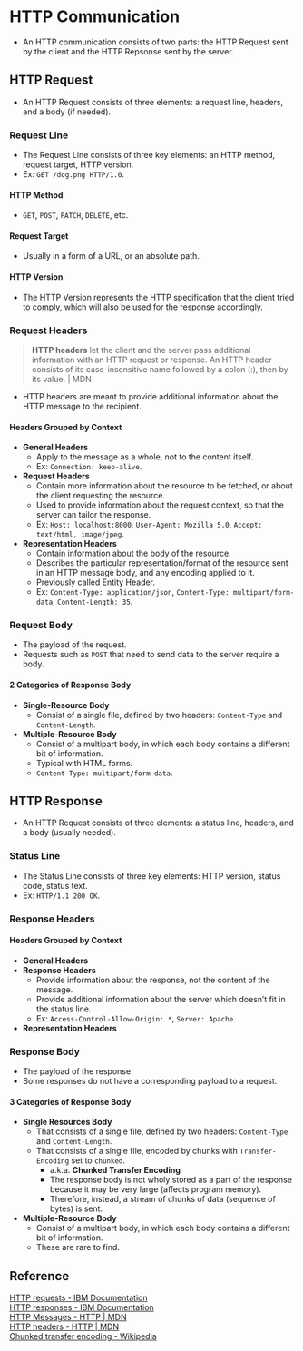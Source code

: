 # HTTP Communication
- An HTTP communication consists of two parts: the HTTP Request sent by the client and the HTTP Repsonse sent by the server.

## HTTP Request
- An HTTP Request consists of three elements: a request line, headers, and a body (if needed).
### Request Line
- The Request Line consists of three key elements: an HTTP method, request target, HTTP version.
- Ex: `GET /dog.png HTTP/1.0`.
#### HTTP Method
- `GET`, `POST`, `PATCH`, `DELETE`, etc.
#### Request Target
- Usually in a form of a URL, or an absolute path.
#### HTTP Version
- The HTTP Version represents the HTTP specification that the client tried to comply, which will also be used for the response accordingly.
### Request Headers
> **HTTP headers** let the client and the server pass additional information with an HTTP request or response. An HTTP header consists of its case-insensitive name followed by a colon (:), then by its value. | MDN
- HTTP headers are meant to provide additional information about the HTTP message to the recipient.
#### Headers Grouped by Context
- **General Headers**
  - Apply to the message as a whole, not to the content itself.
  - Ex: `Connection: keep-alive`.
- **Request Headers**
  - Contain more information about the resource to be fetched, or about the client requesting the resource.
  - Used to provide information about the request context, so that the server can tailor the response.
  - Ex: `Host: localhost:8000`, `User-Agent: Mozilla 5.0`, `Accept: text/html, image/jpeg`.
- **Representation Headers**
  - Contain information about the body of the resource.
  - Describes the particular representation/format of the resource sent in an HTTP message body, and any encoding applied to it.
  - Previously called Entity Header.
  - Ex: `Content-Type: application/json`, `Content-Type: multipart/form-data`, `Content-Length: 35`.
### Request Body
- The payload of the request.
- Requests such as `POST` that need to send data to the server require a body.
#### 2 Categories of Response Body
- **Single-Resource Body**
  - Consist of a single file, defined by two headers: `Content-Type` and `Content-Length`.
- **Multiple-Resource Body**
  - Consist of a multipart body, in which each body contains a different bit of information.
  - Typical with HTML forms.
  - `Content-Type: multipart/form-data`.

## HTTP Response
- An HTTP Request consists of three elements: a status line, headers, and a body (usually needed).
### Status Line
- The Status Line consists of three key elements: HTTP version, status code, status text.
- Ex: `HTTP/1.1 200 OK`.
### Response Headers
#### Headers Grouped by Context
- **General Headers**
- **Response Headers**
  - Provide information about the response, not the content of the message.
  - Provide additional information about the server which doesn’t fit in the status line.
  - Ex: `Access-Control-Allow-Origin: *`, `Server: Apache`.
- **Representation Headers**
### Response Body
- The payload of the response.
- Some responses do not have a corresponding payload to a request.
#### 3 Categories of Response Body
- **Single Resources Body**
  - That consists of a single file, defined by two headers: `Content-Type` and `Content-Length`.
  - That consists of a single file, encoded by chunks with `Transfer-Encoding` set to `chunked`.
    - a.k.a. **Chunked Transfer Encoding**
    - The response body is not wholy stored as a part of the response because it may be very large (affects program memory).
    - Therefore, instead, a stream of chunks of data (sequence of bytes) is sent.
- **Multiple-Resource Body**
  - Consist of a multipart body, in which each body contains a different bit of information.
  - These are rare to find.

## Reference
[HTTP requests - IBM Documentation](https://www.ibm.com/docs/en/cics-ts/5.3?topic=protocol-http-requests)  
[HTTP responses - IBM Documentation](https://www.ibm.com/docs/en/cics-ts/5.3?topic=protocol-http-responses)  
[HTTP Messages - HTTP | MDN](https://developer.mozilla.org/en-US/docs/Web/HTTP/Messages)  
[HTTP headers - HTTP | MDN](https://developer.mozilla.org/en-US/docs/Web/HTTP/Headers)  
[Chunked transfer encoding - Wikipedia](https://en.wikipedia.org/wiki/Chunked_transfer_encoding)  

